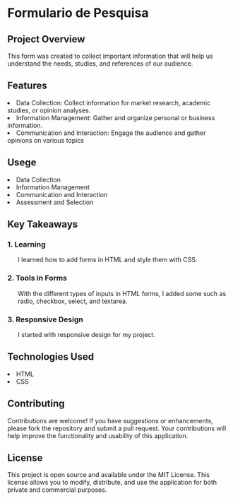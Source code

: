 <h1>Formulario de Pesquisa</h2>

<h2>Project Overview</h2>

<p>This form was created to collect important information that will help us understand the needs, studies, and references of our audience.</p>

<h2>Features</h2>

<li>Data Collection: Collect information for market research, academic studies, or opinion analyses.</li>
<li>Information Management: Gather and organize personal or business information.</li>
<li>Communication and Interaction: Engage the audience and gather opinions on various topics</li>

<h2>Usege</h2>

<li>Data Collection</li>
<li>Information Management</li>
<li>Communication and Interaction</li>
<li>Assessment and Selection</li>

<h2>Key Takeaways</h2>

  <h3>1. Learning</h3>
  <ul><p>I learned how to add forms in HTML and style them with CSS.</p></ul>
  
  <h3>2. Tools in Forms</h3>
  <ul><p>With the different types of inputs in HTML forms, I added some such as radio, checkbox, select, and textarea.</p></ul>
  
  <h3>3. Responsive Design</h3>
  <ul><p>I started with responsive design for my project.</p></ul>

<h2>Technologies Used</h2>

<li>HTML</li>
<li>CSS</li>

<h2>Contributing</h2>
<p>Contributions are welcome! If you have suggestions or enhancements, please fork the repository and submit a pull request. Your contributions will help improve the functionality and usability of this application.</p>

<h2>License</h2>
<p>This project is open source and available under the MIT License. This license allows you to modify, distribute, and use the application for both private and commercial purposes.</p>

